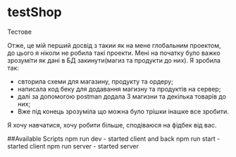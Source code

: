 # testShop
Тестове

Отже, це мій перший досвід з такии як на мене глобальним проектом, до цього я ніколи не робила такі проекти. Мені на початку було важко зрозуміти як дані в БД закинути(магиз та продукти до них). Я зробила так:

- свторила схеми для магазину, продукту та ордеру;
- написала код беку для додавання магизну та продуктів на сервер;
- далі за допомогою postman додала 3 магизни та декілька товарів до них;
- Вже під конець зрозуміла що можна було трішки інашке все зробити.

Я хочу навчатися, хочу робити більше, сподіваюся на фідбек від вас.

##Available Scripts
npm run dev - started client and back npm run start - started client npm run server - started server
